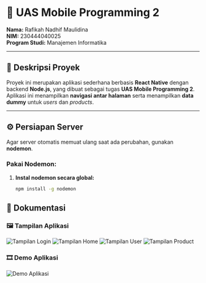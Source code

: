 # 📱 UAS Mobile Programming 2  

**Nama:** Rafikah Nadhif Maulidina  
**NIM:** 230444040025  
**Program Studi:** Manajemen Informatika  

---

## 🧩 Deskripsi Proyek

Proyek ini merupakan aplikasi sederhana berbasis **React Native** dengan backend **Node.js**, yang dibuat sebagai tugas **UAS Mobile Programming 2**.  
Aplikasi ini menampilkan **navigasi antar halaman** serta menampilkan **data dummy** untuk *users* dan *products*.

---

## ⚙️ Persiapan Server

Agar server otomatis memuat ulang saat ada perubahan, gunakan **nodemon**.

### Pakai Nodemon:

1. **Instal nodemon secara global:**
   ```bash
   npm install -g nodemon


## 📸 Dokumentasi

### 🖼️ Tampilan Aplikasi
![Tampilan Login](./documentation/login.png)
![Tampilan Home](./documentation/home.png)
![Tampilan User](./documentation/user.png)
![Tampilan Product](./documentation/product.png)

### 🎞️ Demo Aplikasi
![Demo Aplikasi](./documentation/tampilan.gif)
